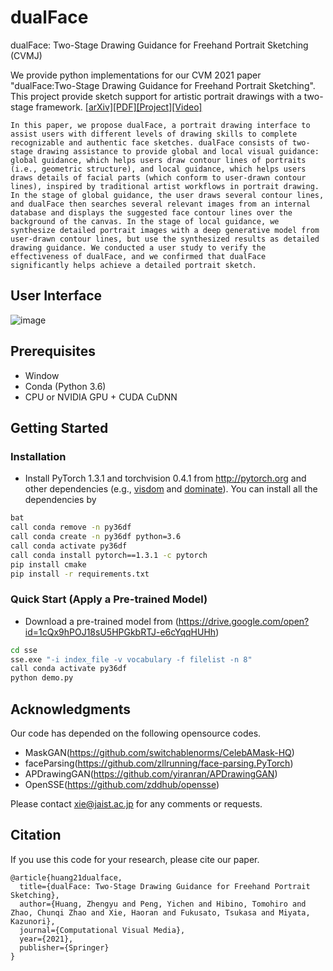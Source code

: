 # dualFace
dualFace: Two-Stage Drawing Guidance for Freehand Portrait Sketching (CVMJ)

We provide python implementations for our CVM 2021 paper "dualFace:Two-Stage Drawing Guidance for Freehand Portrait Sketching".
This project provide sketch support for artistic portrait drawings with a two-stage framework.
[[arXiv]](https://arxiv.org/abs/2104.12297)[[PDF]](https://arxiv.org/pdf/2104.12297.pdf)[[Project]](http://www.jaist.ac.jp/~xie/dualface.html)[[Video]](https://youtu.be/29nrIwo1t10)
```
In this paper, we propose dualFace, a portrait drawing interface to assist users with different levels of drawing skills to complete recognizable and authentic face sketches. dualFace consists of two-stage drawing assistance to provide global and local visual guidance: global guidance, which helps users draw contour lines of portraits (i.e., geometric structure), and local guidance, which helps users draws details of facial parts (which conform to user-drawn contour lines), inspired by traditional artist workflows in portrait drawing. In the stage of global guidance, the user draws several contour lines, and dualFace then searches several relevant images from an internal database and displays the suggested face contour lines over the background of the canvas. In the stage of local guidance, we synthesize detailed portrait images with a deep generative model from user-drawn contour lines, but use the synthesized results as detailed drawing guidance. We conducted a user study to verify the effectiveness of dualFace, and we confirmed that dualFace significantly helps achieve a detailed portrait sketch.
```

## User Interface
![image](https://user-images.githubusercontent.com/4180028/116048238-f08a1180-a6af-11eb-9504-8b8f9dd99236.png)

## Prerequisites
- Window
- Conda (Python 3.6)
- CPU or NVIDIA GPU + CUDA CuDNN
## Getting Started
### Installation
- Install PyTorch 1.3.1 and torchvision 0.4.1 from http://pytorch.org and other dependencies (e.g., [visdom](https://github.com/facebookresearch/visdom) and [dominate](https://github.com/Knio/dominate)). You can install all the dependencies by
```bash
bat
call conda remove -n py36df
call conda create -n py36df python=3.6 
call conda activate py36df
call conda install pytorch==1.3.1 -c pytorch
pip install cmake
pip install -r requirements.txt
```

### Quick Start (Apply a Pre-trained Model)
- Download a pre-trained model from (https://drive.google.com/open?id=1cQx9hPOJ18sU5HPGkbRTJ-e6cYqqHUHh)
```bash
cd sse
sse.exe "-i index_file -v vocabulary -f filelist -n 8"
call conda activate py36df
python demo.py
```

## Acknowledgments
Our code has depended on the following opensource codes.
- MaskGAN(https://github.com/switchablenorms/CelebAMask-HQ)
- faceParsing(https://github.com/zllrunning/face-parsing.PyTorch) 
- APDrawingGAN(https://github.com/yiranran/APDrawingGAN)
- OpenSSE(https://github.com/zddhub/opensse)

Please contact xie@jaist.ac.jp for any comments or requests.

## Citation
If you use this code for your research, please cite our paper.
```
@article{huang21dualface,
  title={dualFace: Two-Stage Drawing Guidance for Freehand Portrait Sketching},
  author={Huang, Zhengyu and Peng, Yichen and Hibino, Tomohiro and Zhao, Chunqi Zhao and Xie, Haoran and Fukusato, Tsukasa and Miyata, Kazunori},
  journal={Computational Visual Media},
  year={2021},
  publisher={Springer}
}
```
